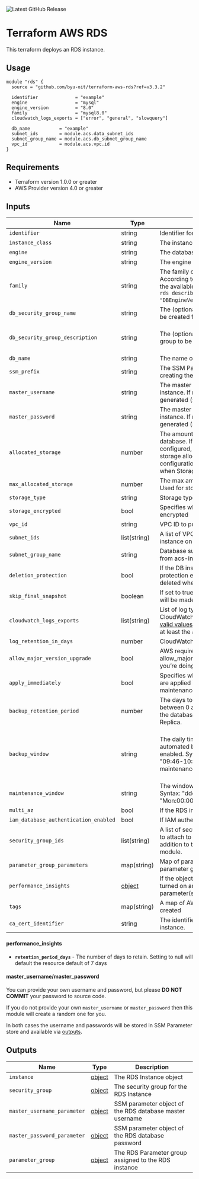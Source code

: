 ![Latest GitHub Release](https://img.shields.io/github/v/release/byu-oit/terraform-aws-rds?sort=semver)

# Terraform AWS RDS
This terraform deploys an RDS instance.
 
## Usage
```hcl
module "rds" {
  source = "github.com/byu-oit/terraform-aws-rds?ref=v3.3.2"

  identifier              = "example"
  engine                  = "mysql"
  engine_version          = "8.0"
  family                  = "mysql8.0"
  cloudwatch_logs_exports = ["error", "general", "slowquery"]

  db_name           = "example"
  subnet_ids        = module.acs.data_subnet_ids
  subnet_group_name = module.acs.db_subnet_group_name
  vpc_id            = module.acs.vpc.id
}
```

## Requirements
* Terraform version 1.0.0 or greater
* AWS Provider version 4.0 or greater

## Inputs
| Name                                  | Type                                                                                                                   | Description                                                                                                                                                                                                                                                                                                        | Default                                                                                   |
|---------------------------------------|------------------------------------------------------------------------------------------------------------------------|--------------------------------------------------------------------------------------------------------------------------------------------------------------------------------------------------------------------------------------------------------------------------------------------------------------------|-------------------------------------------------------------------------------------------|
| `identifier`                          | string                                                                                                                 | Identifier for the RDS instance                                                                                                                                                                                                                                                                                    |                                                                                           |
| `instance_class`                      | string                                                                                                                 | The instance class the RDS instance will use                                                                                                                                                                                                                                                                       | db.t2.small                                                                               |
| `engine`                              | string                                                                                                                 | The database engine the RDS instance will use                                                                                                                                                                                                                                                                      |                                                                                           |
| `engine_version`                      | string                                                                                                                 | The engine version to use                                                                                                                                                                                                                                                                                          |                                                                                           |
| `family`                              | string                                                                                                                 | The family of the DB parameter group. According to the [AWS Docs](https://docs.aws.amazon.com/cli/latest/reference/rds/create-db-parameter-group.html), you can list all of the available parameter group families with `aws rds describe-db-engine-versions --query "DBEngineVersions[].DBParameterGroupFamily"`. |                                                                                           |
| `db_security_group_name`              | string                                                                                                                 | The (optional) name of the security group to be created for the RDS instance.                                                                                                                                                                                                                                      | ${var.identifier}-db_sg                                                                   |
| `db_security_group_description`       | string                                                                                                                 | The (optional) description of the security group to be created for the RDS instance.                                                                                                                                                                                                                               | "Security group for ${var.identifier} RDS instance"                                       |
| `db_name`                             | string                                                                                                                 | The name of the database that RDS will create                                                                                                                                                                                                                                                                      |                                                                                           |
| `ssm_prefix`                          | string                                                                                                                 | The SSM Parameter Store Prefix to use when creating the master username and password.                                                                                                                                                                                                                              | identifier                                                                                |
| `master_username`                     | string                                                                                                                 | The master username to be used for the RDS instance. If not provided, a random one will be generated (see [below](#master_usernamemaster_password)).                                                                                                                                                               | null                                                                                      |
| `master_password`                     | string                                                                                                                 | The master password to be used for the RDS instance. If not provided, a random one will be generated (see [below](#master_usernamemaster_password)).                                                                                                                                                               | null                                                                                      |
| `allocated_storage`                   | number                                                                                                                 | The amount of storage to be allocated for the database. If `max_allocated_storage` is configured, this argument represents the initial storage allocation and differences from the configuration will be ignored automatically when Storage Autoscaling occurs.                                                    | 32                                                                                        |
| `max_allocated_storage`               | number                                                                                                                 | The max amount of storage for the database. Used for storage autoscaling.                                                                                                                                                                                                                                          | null                                                                                      |
| `storage_type`                        | string                                                                                                                 | Storage type for the database [standard, gp2]                                                                                                                                                                                                                                                                      | gp2                                                                                       |
| `storage_encrypted`                   | bool                                                                                                                   | Specifies whether the DB instance is encrypted                                                                                                                                                                                                                                                                     | true                                                                                      |
| `vpc_id`                              | string                                                                                                                 | VPC ID to put the RDS instance on                                                                                                                                                                                                                                                                                  |                                                                                           |
| `subnet_ids`                          | list(string)                                                                                                           | A list of VPC subnet IDs to put the RDS instance on                                                                                                                                                                                                                                                                |                                                                                           |
| `subnet_group_name`                   | string                                                                                                                 | Database subnet group name (can be retrieved from acs-info)                                                                                                                                                                                                                                                        |                                                                                           |
| `deletion_protection`                 | bool                                                                                                                   | If the DB instance should have deletion protection enabled. The database can't be deleted when this value is set to true                                                                                                                                                                                           | true                                                                                      |
| `skip_final_snapshot`                 | boolean                                                                                                                | If set to true, no final snapshot of the database will be made when its deleted.                                                                                                                                                                                                                                   | false                                                                                     |
| `cloudwatch_logs_exports`             | list(string)                                                                                                           | List of log types to enable for exporting to CloudWatch logs. Each engine has different [valid values](https://docs.aws.amazon.com/AmazonRDS/latest/UserGuide/USER_LogAccess.html). We strongly recommend adding at least the `audit` log where possible.                                                          |                                                                                           |
| `log_retention_in_days`               | number                                                                                                                 | CloudWatch log groups retention in days                                                                                                                                                                                                                                                                            | 120                                                                                       |
| `allow_major_version_upgrade`         | bool                                                                                                                   | AWS requires a manual allow_major_version_upgrade = true flag if you’re doing a major version bump.                                                                                                                                                                                                                |                                                                                           |
| `apply_immediately`                   | bool                                                                                                                   | Specifies whether any database modifications are applied immediately, or during the next maintenance window.                                                                                                                                                                                                       |
| `backup_retention_period`             | number                                                                                                                 | The days to retain backups for. Must be between 0 and 35. Must be greater than 0 if the database is used as a source for a Read Replica.                                                                                                                                                                           | 7                                                                                         |
| `backup_window`                       | string                                                                                                                 | The daily time range (in UTC) during which automated backups are created if they are enabled. Syntax: "hh24:mi-hh24:mi". Eg: "09:46-10:16". Must not overlap with maintenance_window.                                                                                                                              | 07:01-07:31 (this is either midnight or 1am Mountain Time, depending on daylight savings) |
| `maintenance_window`                  | string                                                                                                                 | The window to perform maintenance in. Syntax: "ddd:hh24:mi-ddd:hh24:mi". Eg: "Mon:00:00-Mon:03:00".                                                                                                                                                                                                                | null                                                                                      |
| `multi_az`                            | bool                                                                                                                   | If the RDS instance is multi AZ enabled.                                                                                                                                                                                                                                                                           | false                                                                                     |
| `iam_database_authentication_enabled` | bool                                                                                                                   | If IAM authentication is enabled.                                                                                                                                                                                                                                                                                  | false                                                                                     |
| `security_group_ids`                  | list(string)                                                                                                           | A list of security group ids of security groups to attach to the RDS instance. This is in addition to the security group created in the module.                                                                                                                                                                    | []                                                                                        |
| `parameter_group_parameters`          | map(string)                                                                                                            | Map of parameters to include in the database parameter group                                                                                                                                                                                                                                                       | {}                                                                                        |
| `performance_insights`                | [object](#performance_insights)                                                                                        | If the object is not null performance insights is turned on and configured with the parameter(s) in the object                                                                                                                                                                                                     | null                                                                                      |
| `tags`                                | map(string)                                                                                                            | A map of AWS Tags to attach to each resource created                                                                                                                                                                                                                                                               | {}                                                                                        |
| `ca_cert_identifier`                  | string                                                                                                                 | The identifier of the CA certificate for the DB instance.                                                                                                                                                                                                                                                          | null                                                                                      |

#### performance_insights
* **`retention_period_days`** - The number of days to retain. Setting to null will default the resource default of 7 days

#### master_username/master_password
You can provide your own username and password, but please **DO NOT COMMIT** your password to source code.

If you do not provide your own `master_username` or `master_password` then this module will create a random one for you.

In both cases the username and passwords will be stored in SSM Parameter store and available via [outputs](#outputs).

## Outputs
| Name                        | Type                                                                                                     | Description                                              |
|-----------------------------|----------------------------------------------------------------------------------------------------------|----------------------------------------------------------|
| `instance`                  | [object](https://www.terraform.io/docs/providers/aws/r/db_instance.html#attributes-reference)            | The RDS Instance object                                  |
| `security_group`            | [object](https://www.terraform.io/docs/providers/aws/r/security_group.html#attributes-reference)         | The security group for the RDS Instance                  |
| `master_username_parameter` | [object](https://www.terraform.io/docs/providers/aws/r/ssm_parameter.html#attributes-reference)          | SSM parameter object of the RDS database master username |
| `master_password_parameter` | [object](https://www.terraform.io/docs/providers/aws/r/ssm_parameter.html#attributes-reference)          | SSM parameter object of the RDS database password        |
| `parameter_group`           | [object](https://www.terraform.io/docs/providers/aws/r/aws_db_parameter_group.html#attributes-reference) | The RDS Parameter group assigned to the RDS instance     |
